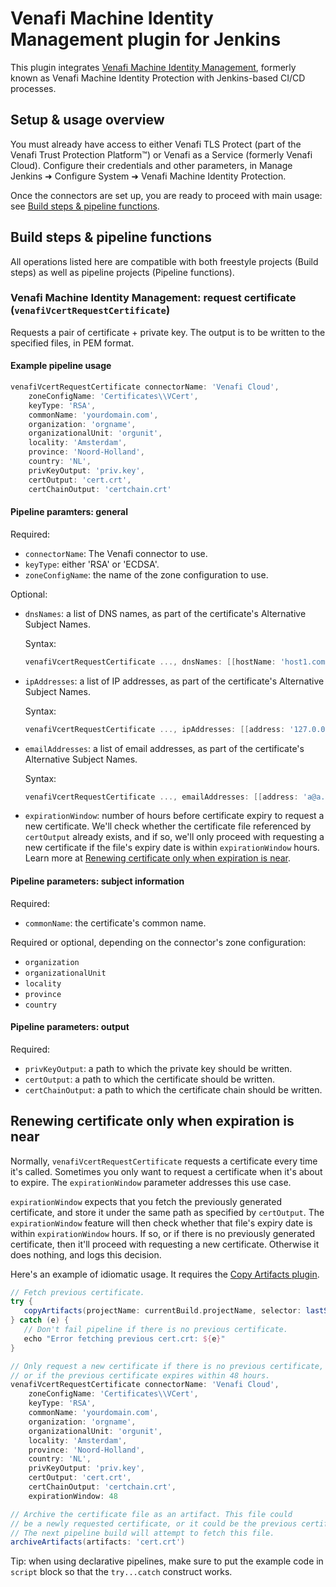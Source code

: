 # Venafi Machine Identity Management plugin for Jenkins

This plugin integrates [Venafi Machine Identity Management](https://support.venafi.com/hc/en-us/articles/217991528-Introducing-VCert-API-Abstraction-for-DevOps), formerly known as Venafi Machine Identity Protection with Jenkins-based CI/CD processes.

## Setup & usage overview

You must already have access to either Venafi TLS Protect (part of the Venafi Trust Protection Platform™) or Venafi as a Service (formerly Venafi Cloud). Configure their credentials and other parameters, in Manage Jenkins ➜ Configure System ➜ Venafi Machine Identity Protection.

Once the connectors are set up, you are ready to proceed with main usage: see [Build steps & pipeline functions](#build-steps-pipeline-functions).

## Build steps & pipeline functions

All operations listed here are compatible with both freestyle projects (Build steps) as well as pipeline projects (Pipeline functions).

### Venafi Machine Identity Management: request certificate (`venafiVcertRequestCertificate`)

Requests a pair of certificate + private key. The output is to be written to the specified files, in PEM format.

#### Example pipeline usage

~~~groovy
venafiVcertRequestCertificate connectorName: 'Venafi Cloud',
    zoneConfigName: 'Certificates\\VCert',
    keyType: 'RSA',
    commonName: 'yourdomain.com',
    organization: 'orgname',
    organizationalUnit: 'orgunit',
    locality: 'Amsterdam',
    province: 'Noord-Holland',
    country: 'NL',
    privKeyOutput: 'priv.key',
    certOutput: 'cert.crt',
    certChainOutput: 'certchain.crt'
~~~

#### Pipeline paramters: general

Required:

 * `connectorName`: The Venafi connector to use.
 * `keyType`: either 'RSA' or 'ECDSA'.
 * `zoneConfigName`: the name of the zone configuration to use.

Optional:

 * `dnsNames`: a list of DNS names, as part of the certificate's Alternative Subject Names.

    Syntax:

    ~~~groovy
    venafiVcertRequestCertificate ..., dnsNames: [[hostName: 'host1.com'], [hostName: 'host2.com']]
    ~~~

 * `ipAddresses`: a list of IP addresses, as part of the certificate's Alternative Subject Names.

    Syntax:

    ~~~groovy
    venafiVcertRequestCertificate ..., ipAddresses: [[address: '127.0.0.1'], [address: '127.0.0.2']]
    ~~~

 * `emailAddresses`: a list of email addresses, as part of the certificate's Alternative Subject Names.

    Syntax:

    ~~~groovy
    venafiVcertRequestCertificate ..., emailAddresses: [[address: 'a@a.com'], [address: 'b@b.com']]
    ~~~

 * `expirationWindow`: number of hours before certificate expiry to request a new certificate. We'll check whether the certificate file referenced by `certOutput` already exists, and if so, we'll only proceed with requesting a new certificate if the file's expiry date is within `expirationWindow` hours. Learn more at [Renewing certificate only when expiration is near](#renewing-certificate-only-when-expiration-is-near).

#### Pipeline parameters: subject information

Required:

 * `commonName`: the certificate's common name.

Required or optional, depending on the connector's zone configuration:

 * `organization`
 * `organizationalUnit`
 * `locality`
 * `province`
 * `country`

#### Pipeline parameters: output

Required:

 * `privKeyOutput`: a path to which the private key should be written.
 * `certOutput`: a path to which the certificate should be written.
 * `certChainOutput`: a path to which the certificate chain should be written.

## Renewing certificate only when expiration is near

Normally, `venafiVcertRequestCertificate` requests a certificate every time it's called. Sometimes you only want to request a certificate when it's about to expire. The `expirationWindow` parameter addresses this use case.

`expirationWindow` expects that you fetch the previously generated certificate, and store it under the same path as specified by `certOutput`. The `expirationWindow` feature will then check whether that file's expiry date is within `expirationWindow` hours. If so, or if there is no previously generated certificate, then it'll proceed with requesting a new certificate. Otherwise it does nothing, and logs this decision.

Here's an example of idiomatic usage. It requires the [Copy Artifacts plugin](https://plugins.jenkins.io/copyartifact/).

~~~groovy
// Fetch previous certificate.
try {
   copyArtifacts(projectName: currentBuild.projectName, selector: lastSuccessful(), filter: 'cert.crt')
} catch (e) {
   // Don't fail pipeline if there is no previous certificate.
   echo "Error fetching previous cert.crt: ${e}"
}

// Only request a new certificate if there is no previous certificate,
// or if the previous certificate expires within 48 hours.
venafiVcertRequestCertificate connectorName: 'Venafi Cloud',
    zoneConfigName: 'Certificates\\VCert',
    keyType: 'RSA',
    commonName: 'yourdomain.com',
    organization: 'orgname',
    organizationalUnit: 'orgunit',
    locality: 'Amsterdam',
    province: 'Noord-Holland',
    country: 'NL',
    privKeyOutput: 'priv.key',
    certOutput: 'cert.crt',
    certChainOutput: 'certchain.crt',
    expirationWindow: 48

// Archive the certificate file as an artifact. This file could
// be a newly requested certificate, or it could be the previous certificate.
// The next pipeline build will attempt to fetch this file.
archiveArtifacts(artifacts: 'cert.crt')
~~~

Tip: when using declarative pipelines, make sure to put the example code in `script` block so that the `try...catch` construct works.
